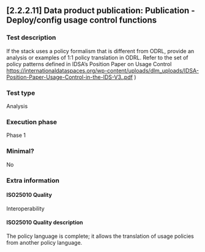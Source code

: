 
## [2.2.2.11] Data product publication: Publication - Deploy/config usage control functions
 
### Test description
If the stack uses a policy formalism that is different from ODRL, provide an analysis or examples of 1:1 policy translation in ODRL. Refer to the set of policy patterns defined in IDSA’s Position Paper on Usage Control https://internationaldataspaces.org/wp-content/uploads/dlm_uploads/IDSA-Position-Paper-Usage-Control-in-the-IDS-V3..pdf )
 
### Test type
Analysis
 
### Execution phase
Phase 1
 
### Minimal?
No
 
### Extra information
#### ISO25010 Quality
Interoperability
#### ISO25010 Quality description
The policy language is complete; it allows the translation of usage policies from another policy language. 
    